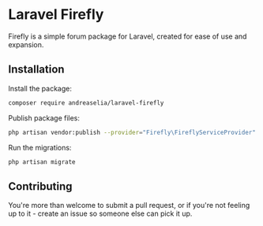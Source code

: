 # Laravel Firefly

Firefly is a simple forum package for Laravel, created for ease of use and expansion.

## Installation

Install the package:

```bash
composer require andreaselia/laravel-firefly
```

Publish package files:

```bash
php artisan vendor:publish --provider="Firefly\FireflyServiceProvider"
```

Run the migrations:

```bash
php artisan migrate
```

## Contributing

You're more than welcome to submit a pull request, or if you're not feeling up to it - create an issue so someone else can pick it up.
